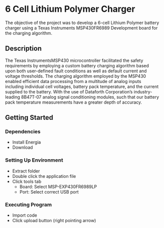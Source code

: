 # 6 Cell Lithium Polymer Charger
The objective of the project was to develop a 6-cell Lithium Polymer battery charger using a
Texas Instruments MSP430FR6989 Development board for the charging algorithm.

## Description
The Texas InstrumentsMSP430 microcontroller facilitated the safety requirements by employing a custom battery
charging algorithm based upon both user-defined fault conditions as well as default current and voltage thresholds.
The charging algorithm employed by the MSP430 enabled efficient data processing from a multitude of analog
inputs including individual cell voltages, battery pack temperature, and the current supplied to the battery. 
With the use of Dataforth Corporation’s industry-leading 8B47T-07 analog signal conditioning modules, such that our battery pack
temperature measurements have a greater depth of accuracy.

## Getting Started
 ### Dependencies
  * Install Energia
  * Download 
 ### Setting Up Environment
   * Extract folder
   * Double click the application file 
   * Click tools tab
     * Board: Select MSP-EXP430FR6989LP
     * Port: Select correct USB port
### Executing Program 
  * Import code 
  * Click upload button (right pointing arrow)
 

      
 
      
  


  
